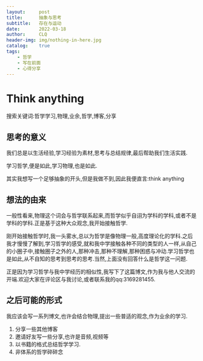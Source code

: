 ```yaml
---
layout:     post
title:      抽象与思考
subtitle:   存在与运动
date:       2022-03-18
author:     CLQ
header-img: img/nothing-in-here.jpg
catalog:    true
tags:
    - 哲学
    - 写在前面
    - 心得分享
---
```


# Think anything

搜索关键词:哲学学习,物理,业余,哲学,博客,分享

## 思考的意义

我们总是以生活经验,学习经验为素材,思考与总结规律,最后帮助我们生活实践.

学习哲学,便是如此,学习物理,也是如此.

其实我想写一个足够抽象的开头,但是我做不到,因此我便直言:think anything

## 想法的由来

一般性看来,物理这个词会与哲学联系起来,而哲学似乎自诩为学科的学科,或者不是学科的学科.正是基于这种大众观念,我开始接触哲学.

刚开始接触哲学时,我一头雾水,总以为哲学是像物理一般,高度理论化的学科.之后我才慢慢了解到,学习哲学的感受,就和我中学接触各种不同的类型的人一样,从自己的小圈子中,接触圈子之外的人,那种冲击,那种不理解,那种困惑与冲动.学习哲学也是如此,从不自知的思考到思考的思考.当然,上面没有回答什么是哲学这一问题.

正是因为学习哲学与我中学经历的相似性,我写下了这篇博文,作为我与他人交流的开端.欢迎大家在评论区与我讨论,或者联系我的qq:3169281455.

## 之后可能的形式

我应该会写一系列博文,也许会结合物理,提出一些普适的观念,作为业余的学习.

1. 分享一些其他博客
2. 邀请好友写一些分享,也许是音频,视频等
3. 以书籍的格式总结哲学学习.
4. 非体系的哲学碎碎念

